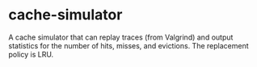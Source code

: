 # cache-simulator
 
 A cache simulator that can replay traces (from Valgrind) and output statistics for the number of hits, misses, and evictions.
 The replacement policy is LRU.
